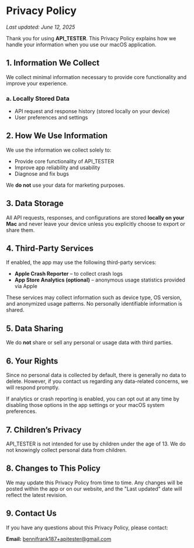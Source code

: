 # Privacy Policy

_Last updated: June 12, 2025_

Thank you for using **API_TESTER**. This Privacy Policy explains how we handle your information when you use our macOS application.

## 1. Information We Collect

We collect minimal information necessary to provide core functionality and improve your experience.

### a. **Locally Stored Data**
- API request and response history (stored locally on your device)
- User preferences and settings

## 2. How We Use Information

We use the information we collect solely to:
- Provide core functionality of API_TESTER
- Improve app reliability and usability
- Diagnose and fix bugs

We **do not** use your data for marketing purposes.

## 3. Data Storage

All API requests, responses, and configurations are stored **locally on your Mac** and never leave your device unless you explicitly choose to export or share them.

## 4. Third-Party Services

If enabled, the app may use the following third-party services:

- **Apple Crash Reporter** – to collect crash logs
- **App Store Analytics (optional)** – anonymous usage statistics provided via Apple

These services may collect information such as device type, OS version, and anonymized usage patterns. No personally identifiable information is shared.

## 5. Data Sharing

We do **not** share or sell any personal or usage data with third parties.

## 6. Your Rights

Since no personal data is collected by default, there is generally no data to delete. However, if you contact us regarding any data-related concerns, we will respond promptly.

If analytics or crash reporting is enabled, you can opt out at any time by disabling those options in the app settings or your macOS system preferences.

## 7. Children’s Privacy

API_TESTER is not intended for use by children under the age of 13. We do not knowingly collect personal data from children.

## 8. Changes to This Policy

We may update this Privacy Policy from time to time. Any changes will be posted within the app or on our website, and the "Last updated" date will reflect the latest revision.

## 9. Contact Us

If you have any questions about this Privacy Policy, please contact:

**Email:** bennifrank187+apitester@gmail.com
